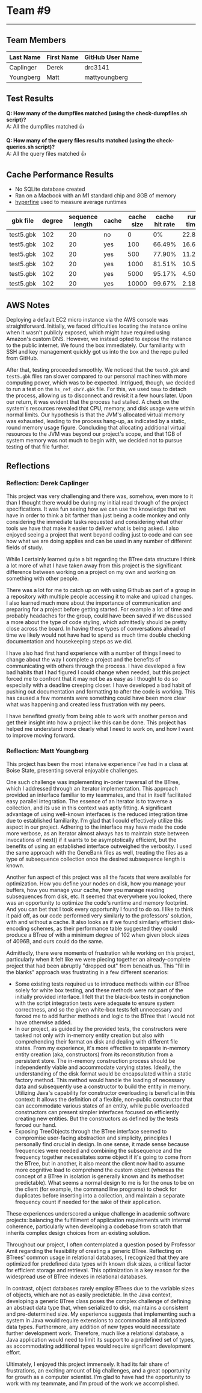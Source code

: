 # Team #9
***

## Team Members

Last Name       | First Name      | GitHub User Name
--------------- | --------------- | --------------------
Caplinger       | Derek           | drc3141
Youngberg       | Matt            | mattyoungberg

## Test Results
**Q: How many of the dumpfiles matched (using the check-dumpfiles.sh script)?**  
A: All the dumpfiles matched 👍

**Q: How many of the query files results matched (using the check-queries.sh script)?**  
A: All the query files matched 👍

## Cache Performance Results
- No SQLite database created
- Ran on a Macbook with an M1 standard chip and 8GB of memory
- [hyperfine](https://github.com/sharkdp/hyperfine) used to measure average runtimes

| gbk file | degree | sequence length | cache | cache size | cache hit rate | run time |
| -------- | ------ | --------------- | ----- | ---------- | -------------- | -------- |
| test5.gbk|  102   |     20          |  no   |    0       |      0%        |  22.82s  |
| test5.gbk|  102   |     20          |  yes  |    100     |      66.49%    |  16.65s  |
| test5.gbk|  102   |     20          |  yes  |    500     |      77.90%    |  11.21s  |
| test5.gbk|  102   |     20          |  yes  |    1000    |      81.51%    |  10.54s  |
| test5.gbk|  102   |     20          |  yes  |    5000    |      95.17%    |   4.50s  |
| test5.gbk|  102   |     20          |  yes  |    10000   |      99.67%    |   2.18s  |



## AWS Notes

Deploying a default EC2 micro instance via the AWS console was straightforward. Initially, we faced difficulties
locating the instance online when it wasn't publicly exposed, which might have required using Amazon's custom DNS.
However, we instead opted to expose the instance to the public internet. We found the box immediately. Our familiarity
with SSH and key management quickly got us into the box and the repo pulled from GitHub.

After that, testing proceeded smoothly. We noticed that the `test0.gbk` and `test5.gbk` files ran slower compared to our
personal machines with more computing power, which was to be expected. Intrigued, though, we decided to run a test on
the `hs_ref_chrY.gbk` file. For this, we used `tmux` to detach the process, allowing us to disconnect and revisit it a
few hours later. Upon our return, it was evident that the process had stalled. A check on the system's resources
revealed that CPU, memory, and disk usage were within normal limits. Our hypothesis is that the JVM's allocated virtual
memory was exhausted, leading to the process hang-up, as indicated by a static, round memory usage figure. Concluding
that allocating additional virtual resources to the JVM was beyond our project's scope, and that 1GB of system memory
was not much to begin with, we decided not to pursue testing of that file further.

## Reflections

### Reflection: Derek Caplinger

This project was very challenging and there was, somehow, even more to it than I thought there would be during my initial read through of the project specifications. It was fun seeing how we can use the knowledge that we have in order to think a bit farther than just being a code monkey and only considering the immediate tasks requested and considering what other tools we have that make it easier to deliver what is being asked. I also enjoyed seeing a project that went beyond coding just to code and can see how what we are doing applies and can be used in any number of different fields of study.  

While I certainly learned quite a bit regarding the BTree data structure I think a lot more of what I have taken away from this project is the significant difference between working on a project on my own and working on something with other people. 

There was a lot for me to catch up on with using Github as part of a group in a repository with multiple people accessing it to make and upload changes. I also learned much more about the importance of communication and preparing for a project before getting started. For example a lot of time and probably headaches for the group, could have been saved if we discussed a more about the type of code styling, which admittedly should be pretty close across the board. In having these types of conversations ahead of time we likely would not have had to spend as much time double checking documentation and housekeeping steps as we did. 

I have also had first hand experience with a number of things I need to change about the way I complete a project and the benefits of communicating with others through the process. I have developed a few bad habits that I had figured I could change when needed, but this project forced me to confront that it may not be as easy as I thought to do so especially with a deadline creeping closer. I have developed a bad habit of pushing out documentation and formatting to after the code is working. This has caused a few moments were something could have been more clear what was happening and created less frustration with my peers. 

I have benefited greatly from being able to work with another person and get their insight into how a project like this can be done. This project has helped me understand more clearly what I need to work on, and how I want to improve moving forward. 
### Reflection: Matt Youngberg

This project has been the most intensive experience I've had in a class at Boise State, presenting several enjoyable
challenges.

One such challenge was implementing in-order traversal of the BTree, which I addressed through an Iterator
implementation. This approach provided an interface familiar to my teammates, and that in itself facilitated easy
parallel integration. The essence of an Iterator is to traverse a collection, and its use in this context was aptly
fitting. A significant advantage of using well-known interfaces is the reduced integration time due to established
familiarity. I’m glad that I could effectively utilize this aspect in our project. Adhering to the interface may have
made the code more verbose, as an Iterator almost always has to maintain state between invocations of next() if it wants
to be asymptotically efficient, but the benefits of using an established interface outweighed the verbosity. I used the
same approach with the GeneBank files as well, treating the files as a type of subsequence collection once the desired
subsequence length is known.

Another fun aspect of this project was all the facets that were available for optimization. How you define your nodes
on disk, how you manage your buffers, how you manage your cache, how you manage reading subsequences from disk, etc. It
seemed that everywhere you looked, there was an opportunity to optimize the code's runtime and memory footprint. And you
can bet that I took every opportunity I found to do so. I like to think it paid off, as our code performed very
similarly to the professors' solution, with and without a cache. It also looks as if we found similarly efficient
disk-encoding schemes, as their performance table suggested they could produce a BTree of with a minimum degree of 102
when given block sizes of 4096B, and ours could do the same.

Admittedly, there were moments of frustration while working on this project, particularly when it felt like we were
piecing together an already-complete project that had been abruptly "dropped out" from beneath us. This "fill in the
blanks" approach was frustrating in a few different scenarios:

- Some existing tests required us to introduce methods within our BTree solely for white box testing, and these methods
were not part of the initially provided interface. I felt that the black-box tests in conjunction with the script
integration tests were adequate to ensure system correctness, and so the given white-box tests felt unnecessary and 
forced me to add further methods and logic to the BTree that I would not have otherwise added.
- In our project, as guided by the provided tests, the constructors were tasked not only with in-memory entity creation
but also with comprehending their format on disk and dealing with different file states. From my experience, it's more
effective to separate in-memory entity creation (aka, constructors) from its reconstitution from a persistent store. The
in-memory construction process should be independently viable and accommodate varying states. Ideally, the understanding
of the disk format would be encapsulated within a static factory method. This method would handle the loading of
necessary data and subsequently use a constructor to build the entity in memory. Utilizing Java's capability for
constructor overloading is beneficial in this context: It allows the definition of a flexible, non-public constructor
that can accommodate various states of an entity, while public overloaded constructors can present simpler interfaces
focused on efficiently creating new entities. But the constructors as defined by the tests forced our hand.
- Exposing TreeObjects through the BTree interface seemed to compromise user-facing abstraction and simplicity,
principles I personally find crucial in design. In one sense, it made sense because frequencies were needed and
combining the subsequence and the frequency together necessitates some object if it's going to come from the BTree, but
in another, it also meant the client now had to assume more cognitive load to comprehend the custom object (whereas the
concept of a BTree in isolation is generally known and its methodset predictable). What seems a normal design to me is
for the onus to be on the client (for example, the command line programs) to check for duplicates before inserting into
a collection, and maintain a separate frequency count if needed for the sake of their application.

These experiences underscored a unique challenge in academic software projects: balancing the fulfillment of application 
requirements with internal coherence, particularly when developing a codebase from scratch that inherits complex design
choices from an existing solution.

Throughout our project, I often contemplated a question posed by Professor Amit regarding the feasibility of creating a
generic BTree. Reflecting on BTrees' common usage in relational databases, I recognized that they are optimized for
predefined data types with known disk sizes, a critical factor for efficient storage and retrieval. This optimization is
a key reason for the widespread use of BTree indexes in relational databases.

In contrast, object databases rarely employ BTrees due to the variable sizes of objects, which are not as easily
predictable. In the Java context, developing a generic BTree class poses the complex challenge of defining an abstract
data type that, when serialized to disk, maintains a consistent and pre-determined size. My experience suggests that
implementing such a system in Java would require extensions to accommodate all anticipated data types. Furthermore, any
addition of new types would necessitate further development work. Therefore, much like a relational database, a Java
application would need to limit its support to a predefined set of types, as accommodating additional types would
require significant development effort.

Ultimately, I enjoyed this project immensely. It had its fair share of frustrations, an exciting amount of big
challenges, and a great opportunity for growth as a computer scientist. I'm glad to have had the opportunity to work
with my teammate, and I'm proud of the work we accomplished.

